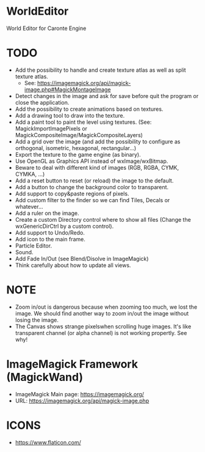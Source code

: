 # WorldEditor
World Editor for Caronte Engine

# TODO
- Add the possibility to handle and create texture atlas as well as split texture atlas.
	- See: https://imagemagick.org/api/magick-image.php#MagickMontageImage
- Detect changes in the image and ask for save before quit the program or close the application.
- Add the possibility to create animations based on textures.
- Add a drawing tool to draw into the texture.
- Add a paint tool to paint the level using textures. (See: MagickImportImagePixels or MagickCompositeImage/MagickCompositeLayers)
- Add a grid over the image (and add the possibility to configure as orthogonal, isometric, hexagonal, rectangular...)
- Export the texture to the game engine (as binary).
- Use OpenGL as Graphics API instead of wxImage/wxBitmap.
- Beware to deal with different kind of images (RGB, RGBA, CYMK, CYMKA, ...)
- Add a reset button to reset (or reload) the image to the default.
- Add a button to change the background color to transparent.
- Add support to copy&paste regions of pixels.
- Add custom filter to the finder so we can find Tiles, Decals or whatever...
- Add a ruler on the image.
- Create a custom Directory control where to show all files (Change the wxGenericDirCtrl by a custom control).
- Add support to Undo/Redo.
- Add icon to the main frame.
- Particle Editor.
- Sound.
- Add Fade In/Out (see Blend/Disolve in ImageMagick)
- Think carefully about how to update all views.

# NOTE
- Zoom in/out is dangerous because when zooming too much, we lost the image. We should find another way to zoom in/out the image without losing the image.
- The Canvas shows strange pixelswhen scrolling huge images. It's like transparent channel (or alpha channel) is not working propertly. See why!

# ImageMagick Framework (MagickWand)
- ImageMagick Main page: https://imagemagick.org/
- URL: https://imagemagick.org/api/magick-image.php

# ICONS
- https://www.flaticon.com/

